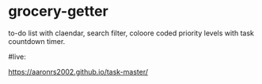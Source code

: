 # grocery-getter
to-do list with claendar, search filter, coloore coded priority levels with task countdown timer.

#live:

https://aaronrs2002.github.io/task-master/
